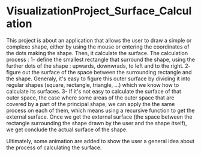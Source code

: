 # VisualizationProject_Surface_Calculation
This project is about an application that allows the user to draw a simple or complexe shape, either by using the mouse or entering the coordinates of the dots making the shape. Then, it calculate the surface.
The calculation process : 
1- define the smallest rectangle that surround the shape, using the further dots of the shape : upwards, downwrads, to left and to the right.
2- figure out the surface of the space between the surrounding rectangle and the shape. Generaly, it's easy to figure this outer surface by dividing it into regular shapes (square, rectangle, triangle, ...) which we know how to calculate its surfaces.
3- If it's not easy to calculate the surface of that outer space, the case where some areas of the outer space that are covered by a part of the principal shape, we can apply the the same process on each of them, which means using a recursive function to get the external surface.
Once we get the external surface (the space between the rectangle surrounding the shape drawn by the user and the shape itself), we get conclude the actual surface of the shape.

Ultimately, some animation are added to show the user a general idea about the process of calculating the surface.
